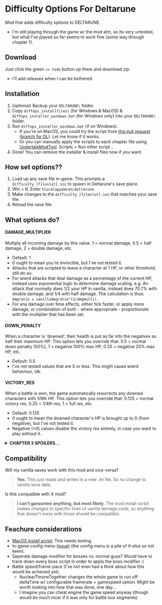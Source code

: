 # Difficulty Options For Deltarune
Mod that adds difficulty options to DELTARUNE.
 - I'm still playing through the game w/ the mod atm, so its very untested, but what I've played so far seems to work fine (some way through chapter 1).

## Download
Just click the green `<> Code` button up there and download zip.
 - I'll add releases when I can be bothered.

## Installation
1. (optional) Backup your `DELTARUNE\` folder.
2. Copy `diffops_installfiles\` (for Windows & MacOS) & `diffops_installer_windows.bat` (for Windows only) into your `DELTARUNE\` folder.
3. Run `diffops_installer_windows.bat` (if on Windows).
   - If you're on MacOS, you could try the script from [this pull request](https://github.com/Emmehehe/DifficultyOptionsForDeltarune/pull/2) ([branch for DL](https://github.com/Emmehehe/DifficultyOptionsForDeltarune/tree/add-installer-for-macos)). Let me know if it works.
   - Or you can manually apply the scripts to each chapter file using [UndertaleModTool](https://github.com/UnderminersTeam/UndertaleModTool/releases). Scripts > Run other script...
4. Done! You can remove the installer & install files now if you want.

## How set options??
1. Load up any save file in-game. This prompts a `difficulty_[fileslot].ini` to spawn in Deltarune's save place.
2. Win + R. Enter `%localappdata%/deltarune`.
3. Make changes to the `difficulty_[fileslot].ini` that matches your save file.
4. Reload the save file.

## What options do?
#### DAMAGE_MULTIPLIER
Multiply all incoming damage by this value. 1 = normal damage, 0.5 = half damage, 2 = double damage, etc.
- Default: 1
- 0 ought to mean you're invincible, but I've not tested it.
- Attacks that are scripted to leave a character at 1 HP, or other threshold, still do so.
- For wierd attacks that deal damage as a percentage of the current HP, instead uses exponential logic to determine damage scaling. e.g. An attack that normally does 1/2 your HP in vanilla, instead does 70.7% with double damage, and 1/4 with half damage. The calculation is thus: `dmgratio = vanilladmgratio^(1/dmgmulti)`.
- For any damage over time effects, either tick faster, or apply more damage, or combination of both - where appropriate - proportionate with the multiplier that has been set.

#### DOWN_PENALTY
When a character is 'downed', their health is put as far into the negatives as half their maximum HP. This option lets you override that. 0.5 = normal down penalty (50%), 1 = negative 100% max HP, 0.25 = negative 25% max HP, etc.
- Default: 0.5
- I've not tested values that are 0 or less. This might cause wierd behaviour, idk.

#### VICTORY_RES
When a battle is won, the game automatically resurrects any downed characters with 1/8th HP. This option lets you override that. 0.125 = normal victory res, 0.25 = 1/4th res, 1 = full res, etc.
- Default: 0.125
- 0 ought to mean the downed character's HP is brought up to 0 (from negative), but I've not tested it.
- Negative (<0) values disable the victory res entirely, in case you want to play without it.

<details> 
  <summary><strong>CHAPTER 3 SPOILERS...</strong></summary>

  > #### BATTLEBOARD_DAMAGE_MULTIPLIER
  > Multiplier for the damage in the chapter 3 game boards. 1 = normal damage, 0.5 = half damage, 2 = double damage, etc.
  > - Warning: This entire option hasn't been tested yet!
  > - Only shows up in the config file after loading a save file in chapter 3.
  > - Default: -1
  > - Negative (<0) value = Just use the same multiplier as DAMAGE_MULTIPLIER.
  > - Attacks that are scripted to leave a character at 1 HP, or other threshold, still do so.
</details>

## Compatibility
Will my vanilla saves work with this mod and vice-versa?
> **Yes.**
> This just reads and writes to a new .ini file. So no change to vanilla save data.

Is this compatible with X mod?
> **I can't garauntee anything, but most likely.**
> The mod install script makes changes to specific lines of vanilla damage code, so anything that doesn't mess with those should be compatible.

## Feachure considerations
 - [MacOS install script](https://github.com/Emmehehe/DifficultyOptionsForDeltarune/pull/2). This needs testing.
 - In-game config menu ([issue](https://github.com/Emmehehe/DifficultyOptionsForDeltarune/issues/3)) (the config menu is a pile of if-else so not keen).
 - Seperate damage modifier for bosses vs. normal guys? Would have to track down every boss script in order to apply the boss modifier :/
 - Battle speed/frame-pace (I've not even had a think about how this would be acheived yet).
   - NuclearThroneTogether changes the whole game to run off deltaTime w/ configurable framerate + gamespeed option. Might be worth looking into how that was done, one day...
   - I imagine you can cheat engine the game speed anyway (though would be much nicer if it was only for battle box segments)
